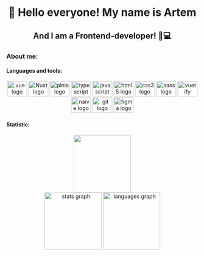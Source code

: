 <div id='header' align='center'>
  <h1>👋 Hello everyone! My name is Artem</h1>
  <h2>And I am a Frontend-developer! 👦💻</h2>
</div>
<h3 align="left">About me:</h3>
<h4 align="left">Languages and tools:</h4>
<div align="center">
  <img src="https://cdn.jsdelivr.net/gh/devicons/devicon/icons/vuejs/vuejs-original.svg" height="40" width="52" alt="vue logo"  />
  <img src="https://nuxt.com/assets/design-kit/icon-green.svg" height="40" width="52" alt="Nuxt logo"  />
  <img src="https://pinia.vuejs.org/logo.svg" height="40" width="52" alt="pinia logo"  />
  <img src="https://cdn.jsdelivr.net/gh/devicons/devicon/icons/typescript/typescript-original.svg" height="40" width="52" alt="typescript logo"  />
  <img src="https://cdn.jsdelivr.net/gh/devicons/devicon/icons/javascript/javascript-original.svg" height="40" width="52" alt="javascript logo"  />
  <img src="https://cdn.jsdelivr.net/gh/devicons/devicon/icons/html5/html5-original.svg" height="40" width="52" alt="html5 logo"  />
  <img src="https://cdn.jsdelivr.net/gh/devicons/devicon/icons/css3/css3-original.svg" height="40" width="52" alt="css3 logo"  />
  <img src="https://cdn.jsdelivr.net/gh/devicons/devicon/icons/sass/sass-original.svg" height="40" width="52" alt="sass logo"  />
  <img src="https://cdn.jsdelivr.net/gh/devicons/devicon/icons/vuetify/vuetify-original.svg" height="40" width="52" alt="vuetify logo"  />
  <img src="https://www.naiveui.com/assets/naivelogo-XQ1U1Js8.svg" height="40" width="52" alt="naive logo"  />
  <img src="https://cdn.jsdelivr.net/gh/devicons/devicon/icons/git/git-original.svg" height="40" width="52" alt="git logo"  />
  <img src="https://cdn.jsdelivr.net/gh/devicons/devicon/icons/figma/figma-original.svg" height="40" width="52" alt="figma logo"  
  />

</div>
<h4 align="left">Statistic:</h4>
<div align="center">
	<img src="https://github-profile-summary-cards.vercel.app/api/cards/profile-details?username=ArtemGusevGit&theme=aura" height="150"   />
	</br>
  <img src="http://github-profile-summary-cards.vercel.app/api/cards/stats?username=ArtemGusevGit&theme=aura" height="150" alt="stats graph"  />
  <img src="http://github-profile-summary-cards.vercel.app/api/cards/repos-per-language?username=ArtemGusevGit&theme=aura" height="150" alt="languages graph"  />
</div>


<!--

<div >
<h4 align="left"> How to reach me:</h4>
<div align="center">
<a href=''>
<img src='https://img.shields.io/badge/linkedIn-blue?style=for-the-badge&logo=linkedin&logoColor=white' />
</a>
<a href=''>
<img src='https://img.shields.io/badge/Telegram-blue?style=for-the-badge&logo=telegram&logoColor=white' />
</a>
<a href=">
<img src='https://img.shields.io/badge/gmail-blue?style=for-the-badge&logo=gmail&logoColor=white' />
</a>
</div>

**Nadyushka/Nadyushka** is a ✨ _special_ ✨ repository because its `README.md` (this file) appears on your GitHub profile.

Here are some ideas to get you started:

- 🔭 I’m currently working on ...
- 🌱 I’m currently learning ...
- 👯 I’m looking to collaborate on ...
- 🤔 I’m looking for help with ...
- 💬 Ask me about ...
- 📫 How to reach me: ...
- 😄 Pronouns: ...
- ⚡ Fun fact: ...
-->
 